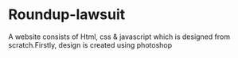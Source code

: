 # Roundup-lawsuit
A website consists of Html, css &amp; javascript which is designed from scratch.Firstly,  design is created using photoshop
